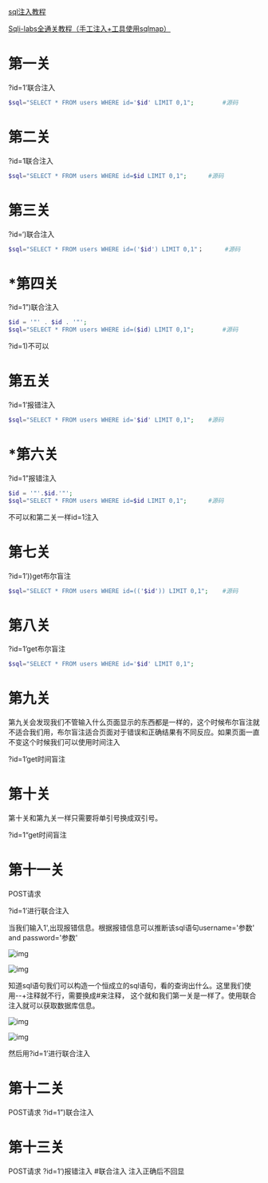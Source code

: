 [sql注入教程](https://blog.csdn.net/dreamthe/article/details/123795302)

[Sqli-labs全通关教程（手工注入+工具使用sqlmap）](https://blog.csdn.net/qq_57223070/article/details/129189398?ops_request_misc=%257B%2522request%255Fid%2522%253A%2522169357619016800213063329%2522%252C%2522scm%2522%253A%252220140713.130102334..%2522%257D&request_id=169357619016800213063329&biz_id=0&utm_medium=distribute.pc_search_result.none-task-blog-2~all~top_click~default-2-129189398-null-null.142^v93^chatsearchT3_1&utm_term=sqlmap%E9%80%9A%E5%85%B3sqli-labs%E9%9D%B6%E5%9C%BA&spm=1018.2226.3001.4187)

# 第一关

?id=1’联合注入

```php
$sql="SELECT * FROM users WHERE id='$id' LIMIT 0,1";		#源码
```



# 第二关

?id=1联合注入

```php
$sql="SELECT * FROM users WHERE id=$id LIMIT 0,1";		#源码
```



# 第三关

?id=‘)联合注入

```php
$sql="SELECT * FROM users WHERE id=('$id') LIMIT 0,1"；		#源码
```



# *第四关

?id=1”)联合注入

```php
$id = '"' . $id . '"';
$sql="SELECT * FROM users WHERE id=($id) LIMIT 0,1";		#源码
```

?id=1)不可以

# 第五关

?id=1’报错注入

```php
$sql="SELECT * FROM users WHERE id='$id' LIMIT 0,1";	#源码
```

# *第六关

?id=1”报错注入

```php
$id = '"'.$id.'"';
$sql="SELECT * FROM users WHERE id=$id LIMIT 0,1";		#源码
```

不可以和第二关一样id=1注入

# 第七关

?id=1’))get布尔盲注

```php
$sql="SELECT * FROM users WHERE id=(('$id')) LIMIT 0,1";	#源码
```

# 第八关

?id=1’get布尔盲注

```php
$sql="SELECT * FROM users WHERE id='$id' LIMIT 0,1";	
```

# 第九关

第九关会发现我们不管输入什么页面显示的东西都是一样的，这个时候布尔盲注就不适合我们用，布尔盲注适合页面对于错误和正确结果有不同反应。如果页面一直不变这个时候我们可以使用时间注入

?id=1’get时间盲注

# 第十关

第十关和第九关一样只需要将单引号换成双引号。

?id=1“get时间盲注

# 第十一关

POST请求

?id=1’进行联合注入

当我们输入1',出现报错信息。根据报错信息可以推断该sql语句username='参数' and password='参数'

![img](https://img-blog.csdnimg.cn/1b3dd94671ab41a1a63de6b72c70635a.png?x-oss-process=image/watermark,type_d3F5LXplbmhlaQ,shadow_50,text_Q1NETiBA57OK5raC5piv56aPeXl5eQ==,size_20,color_FFFFFF,t_70,g_se,x_16)

 ![img](https://img-blog.csdnimg.cn/2dc8a864fb3e43a9ac7a6b8c24f80354.png?x-oss-process=image/watermark,type_d3F5LXplbmhlaQ,shadow_50,text_Q1NETiBA57OK5raC5piv56aPeXl5eQ==,size_17,color_FFFFFF,t_70,g_se,x_16)

 知道sql语句我们可以构造一个恒成立的sql语句，看的查询出什么。这里我们使用--+注释就不行，需要换成#来注释， 这个就和我们第一关是一样了。使用联合注入就可以获取数据库信息。

![img](https://img-blog.csdnimg.cn/95be9ac665784c51b80cce19b078cc1f.png?x-oss-process=image/watermark,type_d3F5LXplbmhlaQ,shadow_50,text_Q1NETiBA57OK5raC5piv56aPeXl5eQ==,size_20,color_FFFFFF,t_70,g_se,x_16)

![img](https://img-blog.csdnimg.cn/ef2e4b4ffe4b426e9b705df79fec3bbe.png?x-oss-process=image/watermark,type_d3F5LXplbmhlaQ,shadow_50,text_Q1NETiBA57OK5raC5piv56aPeXl5eQ==,size_19,color_FFFFFF,t_70,g_se,x_16)

然后用?id=1’进行联合注入

# 第十二关

POST请求 ?id=1”)联合注入

# 第十三关

POST请求 ?id=1‘)报错注入	#联合注入 注入正确后不回显
